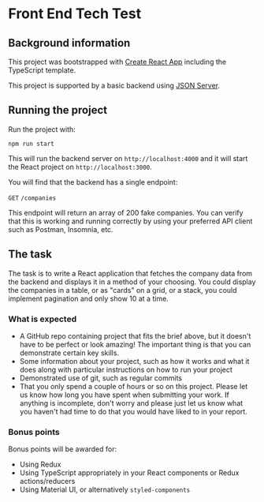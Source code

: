 # Front End Tech Test

## Background information

This project was bootstrapped with [Create React App](https://github.com/facebook/create-react-app) including the TypeScript template.

This project is supported by a basic backend using [JSON Server](https://www.npmjs.com/package/json-server).


## Running the project

Run the project with:

`npm run start`

This will run the backend server on `http://localhost:4000` and it will start the React project on `http://localhost:3000`.

You will find that the backend has a single endpoint:

`GET` `/companies`

This endpoint will return an array of 200 fake companies. You can verify that this is working and running correctly by using your preferred API client such as Postman, Insomnia, etc.

## The task

The task is to write a React application that fetches the company data from the backend and displays it in a method of your choosing. You could display the companies in a table, or as "cards" on a grid, or a stack, you could implement pagination and only show 10 at a time.

### What is expected

- A GitHub repo containing project that fits the brief above, but it doesn't have to be perfect or look amazing! The important thing is that you can demonstrate certain key skills.
- Some information about your project, such as how it works and what it does along with particular instructions on how to run your project
- Demonstrated use of git, such as regular commits
- That you only spend a couple of hours or so on this project. Please let us know how long you have spent when submitting your work. If anything is incomplete, don't worry and please just let us know what you haven't had time to do that you would have liked to in your report.


### Bonus points

Bonus points will be awarded for:

- Using Redux
- Using TypeScript appropriately in your React components or Redux actions/reducers
- Using Material UI, or alternatively `styled-components`